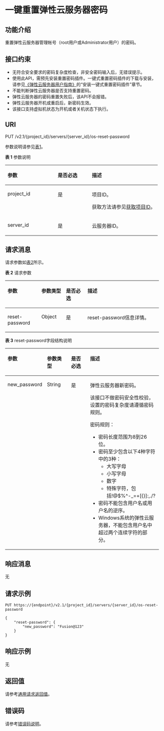 # 一键重置弹性云服务器密码<a name="ZH-CN_TOPIC_0110109377"></a>

## 功能介绍<a name="section941732182911"></a>

重置弹性云服务器管理帐号（root用户或Administrator用户）的密码。

## 接口约束<a name="section17851195815301"></a>

-   无符合安全要求的密码复杂度检查，非安全密码输入后，无错误提示。
-   使用此API，需预先安装重置密码插件。一键式重置密码插件的下载与安装，请参见[《弹性云服务器用户指南》](https://support.huaweicloud.com/ecs/index.html)的“安装一键式重置密码插件”章节。
-   不能判断弹性云服务器是否支持重置密码。
-   弹性云服务器的密码重置失败后，该API不会报错。
-   弹性云服务器开机或重启后，新密码生效。
-   该接口支持虚拟机状态为开机或者关机状态下执行。

## URI<a name="section85409429323"></a>

PUT /v2.1/\{project\_id\}/servers/\{server\_id\}/os-reset-password

参数说明请参见[表1](#table19484740133714)。

**表 1**  参数说明

<a name="table19484740133714"></a>
<table><thead align="left"><tr id="row1351554013716"><th class="cellrowborder" valign="top" width="32.89%" id="mcps1.2.4.1.1"><p id="p7707213"><a name="p7707213"></a><a name="p7707213"></a>参数</p>
</th>
<th class="cellrowborder" valign="top" width="22.37%" id="mcps1.2.4.1.2"><p id="p20304554"><a name="p20304554"></a><a name="p20304554"></a>是否必选</p>
</th>
<th class="cellrowborder" valign="top" width="44.74%" id="mcps1.2.4.1.3"><p id="p34056167"><a name="p34056167"></a><a name="p34056167"></a>描述</p>
</th>
</tr>
</thead>
<tbody><tr id="row251512409371"><td class="cellrowborder" valign="top" width="32.89%" headers="mcps1.2.4.1.1 "><p id="p8515164093713"><a name="p8515164093713"></a><a name="p8515164093713"></a>project_id</p>
</td>
<td class="cellrowborder" valign="top" width="22.37%" headers="mcps1.2.4.1.2 "><p id="p18515240143717"><a name="p18515240143717"></a><a name="p18515240143717"></a>是</p>
</td>
<td class="cellrowborder" valign="top" width="44.74%" headers="mcps1.2.4.1.3 "><p id="p37593705"><a name="p37593705"></a><a name="p37593705"></a>项目ID。</p>
<p id="p1180512217438"><a name="p1180512217438"></a><a name="p1180512217438"></a>获取方法请参见<a href="获取项目ID.md">获取项目ID</a>。</p>
</td>
</tr>
<tr id="row14515124013712"><td class="cellrowborder" valign="top" width="32.89%" headers="mcps1.2.4.1.1 "><p id="p13531204014371"><a name="p13531204014371"></a><a name="p13531204014371"></a>server_id</p>
</td>
<td class="cellrowborder" valign="top" width="22.37%" headers="mcps1.2.4.1.2 "><p id="p3531540183718"><a name="p3531540183718"></a><a name="p3531540183718"></a>是</p>
</td>
<td class="cellrowborder" valign="top" width="44.74%" headers="mcps1.2.4.1.3 "><p id="p17531340143714"><a name="p17531340143714"></a><a name="p17531340143714"></a>云服务器ID。</p>
</td>
</tr>
</tbody>
</table>

## 请求消息<a name="section149851224366"></a>

请求参数如[表2](#table41782128362)所示。

**表 2**  请求参数

<a name="table41782128362"></a>
<table><thead align="left"><tr id="row17178181253615"><th class="cellrowborder" valign="top" width="22%" id="mcps1.2.5.1.1"><p id="p3178612173615"><a name="p3178612173615"></a><a name="p3178612173615"></a>参数</p>
</th>
<th class="cellrowborder" valign="top" width="16%" id="mcps1.2.5.1.2"><p id="p2017861210364"><a name="p2017861210364"></a><a name="p2017861210364"></a>参数类型</p>
</th>
<th class="cellrowborder" valign="top" width="14.000000000000002%" id="mcps1.2.5.1.3"><p id="p1775122317363"><a name="p1775122317363"></a><a name="p1775122317363"></a>是否必选</p>
</th>
<th class="cellrowborder" valign="top" width="48%" id="mcps1.2.5.1.4"><p id="p71791812113610"><a name="p71791812113610"></a><a name="p71791812113610"></a>描述</p>
</th>
</tr>
</thead>
<tbody><tr id="row817971293614"><td class="cellrowborder" valign="top" width="22%" headers="mcps1.2.5.1.1 "><p id="p54426520364"><a name="p54426520364"></a><a name="p54426520364"></a>reset-password</p>
</td>
<td class="cellrowborder" valign="top" width="16%" headers="mcps1.2.5.1.2 "><p id="p12442185213364"><a name="p12442185213364"></a><a name="p12442185213364"></a>Object</p>
</td>
<td class="cellrowborder" valign="top" width="14.000000000000002%" headers="mcps1.2.5.1.3 "><p id="p16442195218369"><a name="p16442195218369"></a><a name="p16442195218369"></a>是</p>
</td>
<td class="cellrowborder" valign="top" width="48%" headers="mcps1.2.5.1.4 "><p id="p15444145213368"><a name="p15444145213368"></a><a name="p15444145213368"></a>reset-password信息详情。</p>
</td>
</tr>
</tbody>
</table>

**表 3**  reset-password字段结构说明

<a name="table18857142453714"></a>
<table><thead align="left"><tr id="row1685772419373"><th class="cellrowborder" valign="top" width="22.222222222222225%" id="mcps1.2.5.1.1"><p id="p15161137463"><a name="p15161137463"></a><a name="p15161137463"></a>参数</p>
</th>
<th class="cellrowborder" valign="top" width="16.161616161616163%" id="mcps1.2.5.1.2"><p id="p1616114719618"><a name="p1616114719618"></a><a name="p1616114719618"></a>参数类型</p>
</th>
<th class="cellrowborder" valign="top" width="13.131313131313133%" id="mcps1.2.5.1.3"><p id="p91617713612"><a name="p91617713612"></a><a name="p91617713612"></a>是否必选</p>
</th>
<th class="cellrowborder" valign="top" width="48.484848484848484%" id="mcps1.2.5.1.4"><p id="p17161137867"><a name="p17161137867"></a><a name="p17161137867"></a>描述</p>
</th>
</tr>
</thead>
<tbody><tr id="row10857524123713"><td class="cellrowborder" valign="top" width="22.222222222222225%" headers="mcps1.2.5.1.1 "><p id="p7335458133717"><a name="p7335458133717"></a><a name="p7335458133717"></a>new_password</p>
</td>
<td class="cellrowborder" valign="top" width="16.161616161616163%" headers="mcps1.2.5.1.2 "><p id="p6335145853717"><a name="p6335145853717"></a><a name="p6335145853717"></a>String</p>
</td>
<td class="cellrowborder" valign="top" width="13.131313131313133%" headers="mcps1.2.5.1.3 "><p id="p16335958163720"><a name="p16335958163720"></a><a name="p16335958163720"></a>是</p>
</td>
<td class="cellrowborder" valign="top" width="48.484848484848484%" headers="mcps1.2.5.1.4 "><p id="p10335155833718"><a name="p10335155833718"></a><a name="p10335155833718"></a>弹性云服务器新密码。</p>
<p id="p4794429104512"><a name="p4794429104512"></a><a name="p4794429104512"></a>该接口不做密码安全性校验，设置的密码复杂度请遵循密码规则。</p>
<p id="p119381857191717"><a name="p119381857191717"></a><a name="p119381857191717"></a>密码规则：</p>
<a name="ul1874445114016"></a><a name="ul1874445114016"></a><ul id="ul1874445114016"><li>密码长度范围为8到26位。</li><li>密码至少包含以下4种字符中的3种：<a name="ul17511141014450"></a><a name="ul17511141014450"></a><ul id="ul17511141014450"><li>大写字母</li><li>小写字母</li><li>数字</li><li>特殊字符，包括!@$%^-_=+[{}]:,./?</li></ul>
</li><li>密码不能包含用户名或用户名的逆序。</li><li>Windows系统的弹性云服务器，不能包含用户名中超过两个连续字符的部分。</li></ul>
</td>
</tr>
</tbody>
</table>

## 响应消息<a name="section11833339153819"></a>

无

## 请求示例<a name="section1656913472380"></a>

```
PUT https://{endpoint}/v2.1/{project_id}/servers/{server_id}/os-reset-password
```

```
{
	"reset-password": {
		"new_password": "Fusion@123"
	}
}
```

## 响应示例<a name="section95342211414"></a>

无

## 返回值<a name="zh-cn_topic_0092803065_zh-cn_topic_0020212692_section22960139"></a>

请参考[通用请求返回值](通用请求返回值.md)。

## 错误码<a name="zh-cn_topic_0092803065_zh-cn_topic_0067161469_zh-cn_topic_0057973179_section23611955"></a>

请参考[错误码说明](错误码说明.md)。

